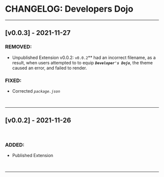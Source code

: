 # CHANGELOG: Developers Dojo


------------------------------------------------------------
## __[v0.0.3]__ - 2021-11-27

### REMOVED:
- Unpublished Extension v0.0.2: `v0.0.2`** had an incorrect filename, as a
result, when users attempted to to equip ***`Developer's Dojo`***, the theme 
caused an error, and failed to render.

### FIXED:

- Corrected _`package.json`_

<br>

------------------------------------------------------------
## __[v0.0.2]__ - 2021-11-26

<br>

### ADDED:

- Published Extension

<br>

------------------------------------------------------------
